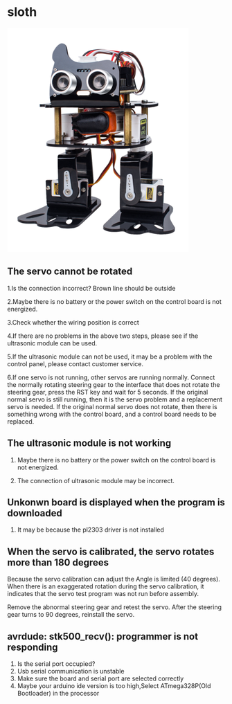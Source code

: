 # sloth
![img](../../img/arduino/sloth/sloth.png)

## The servo cannot be rotated

1.Is the connection incorrect? Brown line should be outside

2.Maybe there is no battery or the power switch on the control board is not energized.

3.Check whether the wiring position is correct

4.If there are no problems in the above two steps, please see if the ultrasonic module can be used.

5.If the ultrasonic module can not be used, it may be a problem with the control panel, please contact customer service.
 
6.If one servo is not running, other servos are running normally. Connect the normally rotating steering gear to the interface that does not rotate the steering gear, press the RST key and wait for 5 seconds. If the original normal servo is still running, then it is the servo problem and a replacement servo is needed. If the original normal servo does not rotate, then there is something wrong with the control board, and a control board needs to be replaced.

## The ultrasonic module is not working

1. Maybe there is no battery or the power switch on the control board is not energized.

2. The connection of ultrasonic module may be incorrect.

## Unkonwn board is displayed when the program is downloaded

1. It may be because the pl2303 driver is not installed

## When the servo is calibrated, the servo rotates more than 180 degrees
 Because the servo calibration can adjust the Angle is limited (40 degrees). When there is an exaggerated rotation during the servo calibration, it indicates that the servo test program was not run before assembly.

Remove the abnormal steering gear and retest the servo. After the steering gear turns to 90 degrees, reinstall the servo.

## avrdude: stk500_recv(): programmer is not responding
1. Is the serial port occupied?
2. Usb serial communication is unstable
3. Make sure the board and serial port are selected correctly
4. Maybe your arduino ide version is too high,Select ATmega328P(Old Bootloader) in the processor